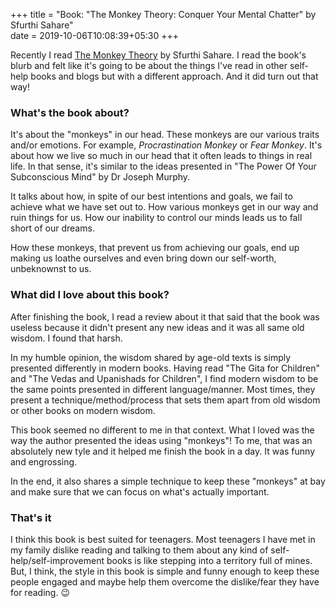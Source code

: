 +++
title = "Book: \"The Monkey Theory: Conquer Your Mental Chatter\" by Sfurthi Sahare"                           
date = 2019-10-06T10:08:39+05:30
+++

Recently I read [The Monkey Theory](https://amzn.to/2mRYrcL) by Sfurthi Sahare.
I read the book's blurb and felt like it's going to be about the things I've
read in other self-help books and blogs but with a different approach. And it
did turn out that way!

### What's the book about?

It's about the "monkeys" in our head. These monkeys are our various traits
and/or emotions. For example, *Procrastination Monkey* or *Fear Monkey*. It's about
how we live so much in our head that it often leads to things in real life. In
that sense, it's similar to the ideas presented in "The Power Of Your
Subconscious Mind" by Dr Joseph Murphy.

It talks about how, in spite of our best intentions and goals, we fail to
achieve what we have set out to. How various monkeys get in our way and ruin
things for us. How our inability to control our minds leads us to fall short
of our dreams.

How these monkeys, that prevent us from achieving our goals, end up making us
loathe ourselves and even bring down our self-worth, unbeknownst to us.

### What did I love about this book?

After finishing the book, I read a review about it that said that the book was
useless because it didn't present any new ideas and it was all same old wisdom.
I found that harsh.

In my humble opinion, the wisdom shared by age-old texts is simply presented
differently in modern books. Having read "The Gita for Children" and "The Vedas
and Upanishads for Children", I find modern wisdom to be the same points
presented in different language/manner. Most times, they present a
technique/method/process that sets them apart from old wisdom or other books on
modern wisdom.

This book seemed no different to me in that context. What I loved was the way
the author presented the ideas using "monkeys"! To me, that was an absolutely
new tyle and it helped me finish the book in a day. It was funny and
engrossing.

In the end, it also shares a simple technique to keep these "monkeys" at bay
and make sure that we can focus on what's actually important.

### That's it

I think this book is best suited for teenagers. Most teenagers I have met in my
family dislike reading and talking to them about any kind of
self-help/self-improvement books is like stepping into a territory full of
mines. But, I think, the style in this book is simple and funny enough to keep
these people engaged and maybe help them overcome the dislike/fear they have
for reading. :wink:
